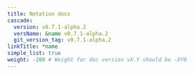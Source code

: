 ```yaml
---
title: Notation docs
cascade:
  version: v0.7.1-alpha.2
  versName: &name v0.7.1-alpha.2
  git_version_tag: v0.7.1-alpha.2
linkTitle: *name
simple_list: true
weight: -200 # Weight for doc version vX.Y should be -XY0
---
```


